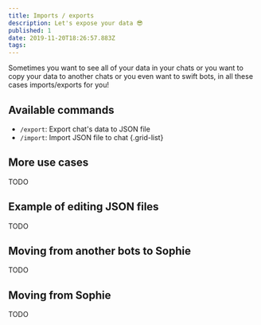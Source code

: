 ```yaml
---
title: Imports / exports
description: Let's expose your data 😎
published: 1
date: 2019-11-20T18:26:57.883Z
tags: 
---
```


Sometimes you want to see all of your data in your chats or you want to copy your data to another chats or you even want to swift bots, in all these cases imports/exports for you!

## Available commands
- `/export`: Export chat's data to JSON file
- `/import`: Import JSON file to chat
{.grid-list}


## More use cases
TODO

## Example of editing JSON files
TODO

## Moving from another bots to Sophie
TODO

## Moving from Sophie
TODO